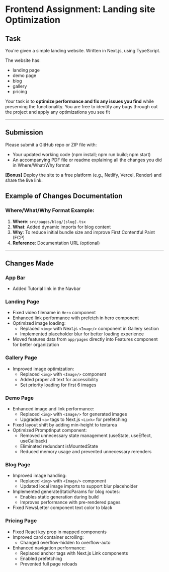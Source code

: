 # Frontend Assignment: Landing site Optimization

## Task

You're given a simple landing website. Written in Next.js, using TypeScript.

The website has:

- landing page
- demo page
- blog
- gallery
- pricing

Your task is to **optimize performance and fix any issues you find** while preserving the functionality. You are free to identify any bugs through out the project and apply any optimizations you see fit

---

## Submission

Please submit a GitHub repo or ZIP file with:

- Your updated working code (npm install; npm run build; npm start)
- An accompanying PDF file or readme explaining all the changes you did in Where/What/Why format

**[Bonus]** Deploy the site to a free platform (e.g., Netlify, Vercel, Render) and share the live link.

## Example of Changes Documentation

### Where/What/Why Format Example:

1. **Where**: `src/pages/blog/[slug].tsx`
2. **What**: Added dynamic imports for blog content
3. **Why**: To reduce initial bundle size and improve First Contentful Paint (FCP)
4. **Reference**: Documentation URL (optional)

---

## Changes Made

### App Bar
- Added Tutorial link in the Navbar

### Landing Page
- Fixed video filename in `Hero` component
- Enhanced link performance with prefetch in hero component
- Optimized image loading:
  - Replaced `<img>` with Next.js `<Image/>` component in Gallery section
  - Implemented placeholder blur for better loading experience
- Moved features data from `app/pages` directly into Features component for better organization

### Gallery Page
- Improved image optimization:
  - Replaced `<img>` with `<Image/>` component
  - Added proper alt text for accessibility
  - Set priority loading for first 6 images

### Demo Page
- Enhanced image and link performance:
  - Replaced `<img>` with `<Image/>` for generated images
  - Upgraded `<a>` tags to Next.js `<Link>` for prefetching
- Fixed layout shift by adding min-height to textarea
- Optimized PromptInput component:
  - Removed unnecessary state management (useState, useEffect, useCallback)
  - Eliminated redundant isMountedState
  - Reduced memory usage and prevented unnecessary rerenders

### Blog Page
- Improved image handling:
  - Replaced `<img>` with `<Image/>` component
  - Updated local image imports to support blur placeholder
- Implemented generateStaticParams for blog routes:
  - Enables static generation during build
  - Improves performance with pre-rendered pages
- Fixed NewsLetter component text color to black

### Pricing Page
- Fixed React key prop in mapped components
- Improved card container scrolling:
  - Changed overflow-hidden to overflow-auto
- Enhanced navigation performance:
  - Replaced anchor tags with Next.js Link components
  - Enabled prefetching
  - Prevented full page reloads

